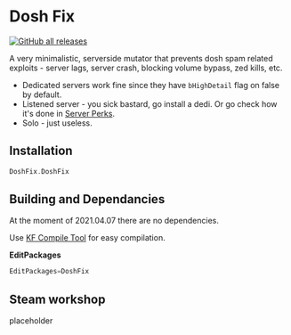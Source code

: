 # Dosh Fix

[![GitHub all releases](https://img.shields.io/github/downloads/InsultingPros/DoshFix/total)](https://github.com/InsultingPros/DoshFix/releases)

A very minimalistic, serverside mutator that prevents dosh spam related exploits - server lags, server crash, blocking volume bypass, zed kills, etc.

* Dedicated servers work fine since they have `bHighDetail` flag on false by default.
* Listened server - you sick bastard, go install a dedi. Or go check how it's done in [Server Perks](https://forums.tripwireinteractive.com/index.php?threads/mut-per-server-stats.36898/).
* Solo - just useless.

## Installation

```cpp
DoshFix.DoshFix
```

## Building and Dependancies

At the moment of 2021.04.07 there are no dependencies.

Use [KF Compile Tool](https://github.com/InsultingPros/KFCompileTool) for easy compilation.

**EditPackages**

```cpp
EditPackages=DoshFix
```

## Steam workshop

placeholder
